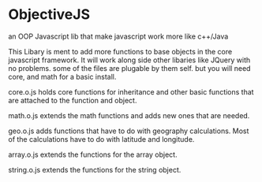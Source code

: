 ObjectiveJS
===========

an OOP Javascript lib that make javascript work more like c++/Java

This Libary is ment to add more functions to base objects in the core javascript framework. It will work along side other libaries like JQuery with no problems. some of the files are plugable by them self. but you will need core, and math for a basic install. 

core.o.js holds core functions for inheritance and other basic functions that are attached to the function and object. 

math.o.js extends the math functions and adds new ones that are needed.

geo.o.js adds functions that have to do with geography calculations. Most of the calculations have to do with latitude and longitude.

array.o.js extends the functions for the array object.

string.o.js extends the functions for the string object.

